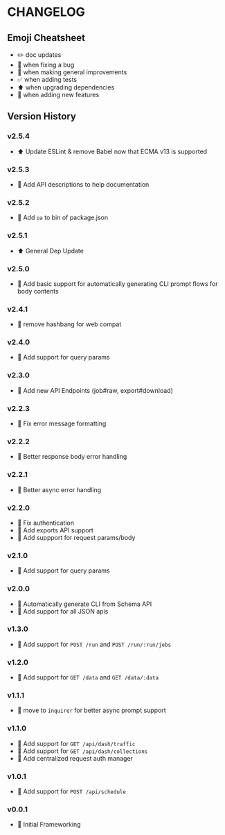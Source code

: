 # CHANGELOG

## Emoji Cheatsheet
- :pencil2: doc updates
- :bug: when fixing a bug
- :rocket: when making general improvements
- :white_check_mark: when adding tests
- :arrow_up: when upgrading dependencies
- :tada: when adding new features

## Version History

### v2.5.4
- :arrow_up: Update ESLint & remove Babel now that ECMA v13 is supported

### v2.5.3

- :tada: Add API descriptions to help documentation

### v2.5.2

- :tada: Add `oa` to bin of package.json

### v2.5.1

- :arrow_up: General Dep Update

### v2.5.0

- :rocket: Add basic support for automatically generating CLI prompt flows for body contents

### v2.4.1

- :bug: remove hashbang for web compat

### v2.4.0

- :tada: Add support for query params

### v2.3.0

- :rocket: Add new API Endpoints (job#raw, export#download)

### v2.2.3

- :bug: Fix error message formatting

### v2.2.2

- :bug: Better response body error handling

### v2.2.1

- :bug: Better async error handling

### v2.2.0

- :bug: Fix authentication
- :tada: Add exports API support
- :rocket: Add suppport for request params/body

### v2.1.0

- :tada: Add support for query params

### v2.0.0

- :tada: Automatically generate CLI from Schema API
- :rocket: Add support for all JSON apis

### v1.3.0

- :tada: Add support for `POST /run` and `POST /run/:run/jobs`

### v1.2.0

- :tada: Add support for `GET /data` and `GET /data/:data`

### v1.1.1

- :rocket: move to `inquirer` for better async prompt support

### v1.1.0

- :tada: Add support for `GET /api/dash/traffic`
- :tada: Add support for `GET /api/dash/collections`
- :rocket: Add centralized request auth manager

### v1.0.1

- :tada: Add support for `POST /api/schedule`

### v0.0.1

- :rocket: Initial Frameworking

